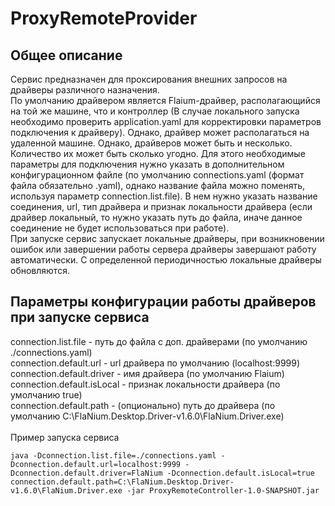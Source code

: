 # ProxyRemoteProvider

## Общее описание

Сервис предназначен для проксирования внешних запросов на драйверы различного назначения.
<br/>
По умолчанию драйвером является Flaium-драйвер, располагающийся на той же машине, что и контроллер (В случае локального 
запуска необходимо проверить application.yaml для корректировки параметров подключения к драйверу).
Однако, драйвер может располагаться на удаленной машине. Однако, драйверов может быть и несколько. Количество их может быть сколько угодно. Для этого необходимые параметры для подключения нужно указать в дополнительном конфигурационном файле (по умолчанию connections.yaml (формат файла обязательно .yaml), однако название файла можно поменять, используя параметр connection.list.file). 
В нем нужно указать название соединения, url, тип драйвера и признак локальности драйвера (если драйвер локальный,
то нужно указать путь до файла, иначе данное соединение не будет иcпользоваться при работе).
<br/>
При запуске сервис запускает локальные драйверы, при возникновении ошибок или завершении работы сервера драйверы завершают 
работу автоматически. С определенной периодичностью локальные драйверы обновляются.

## Параметры конфигурации работы драйверов при запуске сервиса

connection.list.file - путь до файла с доп. драйверами (по умолчанию ./connections.yaml)
<br/>
connection.default.url - url драйвера по умолчанию (localhost:9999)
<br/>
connection.default.driver - имя драйвера (по умолчанию Flaium)
<br/>
connection.default.isLocal - признак локальности драйвера (по умолчанию true)
<br/>
connection.default.path - (опционально) путь до драйвера (по умолчанию C:\FlaNium.Desktop.Driver-v1.6.0\FlaNium.Driver.exe)
<br/>
<br/>
Пример запуска сервиса
```shell
java -Dconnection.list.file=./connections.yaml -Dconnection.default.url=localhost:9999 -Dconnection.default.driver=FlaNium -Dconnection.default.isLocal=true connection.default.path=C:\FlaNium.Desktop.Driver-v1.6.0\FlaNium.Driver.exe -jar ProxyRemoteController-1.0-SNAPSHOT.jar
```
